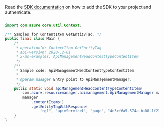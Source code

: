 Read the [SDK documentation](https://github.com/Azure/azure-sdk-for-java/blob/azure-resourcemanager-apimanagement_1.0.0-beta.2/sdk/apimanagement/azure-resourcemanager-apimanagement/README.md) on how to add the SDK to your project and authenticate.

```java

import com.azure.core.util.Context;

/** Samples for ContentItem GetEntityTag. */
public final class Main {
    /*
     * operationId: ContentItem_GetEntityTag
     * api-version: 2020-12-01
     * x-ms-examples: ApiManagementHeadContentTypeContentItem
     */
    /**
     * Sample code: ApiManagementHeadContentTypeContentItem.
     *
     * @param manager Entry point to ApiManagementManager.
     */
    public static void apiManagementHeadContentTypeContentItem(
        com.azure.resourcemanager.apimanagement.ApiManagementManager manager) {
        manager
            .contentItems()
            .getEntityTagWithResponse(
                "rg1", "apimService1", "page", "4e3cf6a5-574a-ba08-1f23-2e7a38faa6d8", Context.NONE);
    }
}
```
